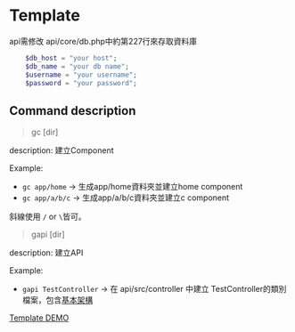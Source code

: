 # Template

api需修改 api/core/db.php中約第227行來存取資料庫
```php
    $db_host = "your host";
    $db_name = "your db name";
    $username = "your username";
    $password = "your password";
```

## Command description

> gc [dir] 

description: 建立Component

Example: 

* `gc app/home` -> 生成app/home資料夾並建立home component
* `gc app/a/b/c` -> 生成app/a/b/c資料夾並建立c component

斜線使用 `/` or `\`皆可。

> gapi [dir] 

description: 建立API

Example: 

* `gapi TestController` -> 在 api/src/controller 中建立 TestController的類別檔案，包含[基本架構](api/src/controller/TestController.php)

[Template DEMO](http://18.179.174.169/50_skill/locale/template)